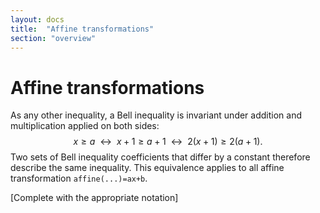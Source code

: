 ```yaml
---
layout: docs
title:  "Affine transformations"
section: "overview"
---
```


# Affine transformations

As any other inequality, a Bell inequality is invariant under addition and multiplication applied on both sides: $$x \geq a \ \ \leftrightarrow\ \  x+1\geq a+1\ \  \leftrightarrow\ \ 2(x+1) \geq 2(a+1). $$ Two sets of Bell inequality coefficients that differ by a constant therefore describe the same inequality. This equivalence applies to all affine transformation `affine(...)=ax+b`.

[Complete with the appropriate notation]

